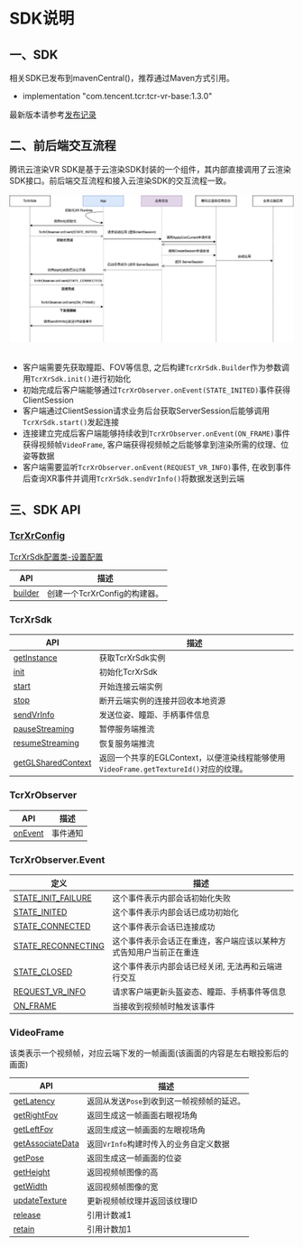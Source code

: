 # SDK说明

## 一、SDK
相关SDK已发布到mavenCentral()，推荐通过Maven方式引用。

- implementation "com.tencent.tcr:tcr-vr-base:1.3.0"

最新版本请参考[发布记录](../发布记录.md)


## 二、前后端交互流程

腾讯云渲染VR SDK是基于云渲染SDK封装的一个组件，其内部直接调用了云渲染SDK接口。前后端交互流程和接入云渲染SDK的交互流程一致。
<br><br>
<img src="云渲染VR前后端交互逻辑_CN.png" width="700px">
<br><br>

- 客户端需要先获取瞳距、FOV等信息, 之后构建```TcrXrSdk.Builder```作为参数调用```TcrXrSdk.init()```进行初始化
- 初始完成后客户端能够通过```TcrXrObserver.onEvent(STATE_INITED)```事件获得ClientSession
- 客户端通过ClientSession请求业务后台获取ServerSession后能够调用```TcrXrSdk.start()```发起连接
- 连接建立完成后客户端能够持续收到```TcrXrObserver.onEvent(ON_FRAME)```事件获得视频帧```VideoFrame```, 客户端获得视频帧之后能够拿到渲染所需的纹理、位姿等数据
- 客户端需要监听```TcrXrObserver.onEvent(REQUEST_VR_INFO)```事件, 在收到事件后查询XR事件并调用```TcrXrSdk.sendVrInfo()```将数据发送到云端


## 三、SDK API

###  [TcrXrConfig]()

[TcrXrSdk配置类-设置配置](https://tencentyun.github.io/cloudgame-android-sdk/tcrvr/1.5.0/com/tencent/tcr/xr/api/TcrXrConfig.html)

| API                                                          | 描述                  |
| ------------------------------------------------------------ | --------------------- |
| [builder](https://tencentyun.github.io/cloudgame-android-sdk/tcrvr/1.5.0/com/tencent/tcr/xr/api/TcrXrConfig.html#builder-com.tencent.tcr.xr.api.TcrXrObserver-java.lang.String-com.tencent.tcr.xr.api.bean.EyeInfo-) | 创建一个TcrXrConfig的构建器。 |

### TcrXrSdk

| API                                                          | 描述                  |
| ------------------------------------------------------------ | --------------------- |
| [getInstance](https://tencentyun.github.io/cloudgame-android-sdk/tcrvr/1.5.0/com/tencent/tcr/xr/api/TcrXrSdk.html#getInstance--) | 获取TcrXrSdk实例 |
| [init](https://tencentyun.github.io/cloudgame-android-sdk/tcrvr/1.5.0/com/tencent/tcr/xr/api/TcrXrSdk.html#init-Context-com.tencent.tcr.xr.api.TcrXrConfig-) | 初始化TcrXrSdk |
| [start](https://tencentyun.github.io/cloudgame-android-sdk/tcrvr/1.5.0/com/tencent/tcr/xr/api/TcrXrSdk.html#start-java.lang.String-) | 开始连接云端实例 |
| [stop](https://tencentyun.github.io/cloudgame-android-sdk/tcrvr/1.5.0/com/tencent/tcr/xr/api/TcrXrSdk.html#stop--) | 断开云端实例的连接并回收本地资源 |
| [sendVrInfo](https://tencentyun.github.io/cloudgame-android-sdk/tcrvr/1.5.0/com/tencent/tcr/xr/api/TcrXrSdk.html#sendVrInfo-com.tencent.tcr.xr.api.bean.VrInfo-) | 发送位姿、瞳距、手柄事件信息 |
| [pauseStreaming](https://tencentyun.github.io/cloudgame-android-sdk/tcrvr/1.5.0/com/tencent/tcr/xr/api/TcrXrSdk.html#pauseStreaming--) | 暂停服务端推流 |
| [resumeStreaming](https://tencentyun.github.io/cloudgame-android-sdk/tcrvr/1.5.0/com/tencent/tcr/xr/api/TcrXrSdk.html#resumeStreaming--) | 恢复服务端推流 |
| [getGLSharedContext]() | 返回一个共享的EGLContext，以便渲染线程能够使用```VideoFrame.getTextureId()```对应的纹理。 |

### TcrXrObserver
| API                                                          | 描述         |
| ------------------------------------------------------------ | ------------ |
| [onEvent](https://tencentyun.github.io/cloudgame-android-sdk/tcrvr/1.5.0/com/tencent/tcr/xr/api/TcrXrObserver.html#onEvent-com.tencent.tcr.xr.api.TcrXrObserver.Event-java.lang.Object-) | 事件通知 |

### TcrXrObserver.Event
| 定义                                                          | 描述         |
| ------------------------------------------------------------ | ------------ |
| [STATE_INIT_FAILURE](https://tencentyun.github.io/cloudgame-android-sdk/tcrvr/1.5.0/com/tencent/tcr/xr/api/TcrXrObserver.Event.html#STATE_INIT_FAILURE) | 这个事件表示内部会话初始化失败|
| [STATE_INITED](https://tencentyun.github.io/cloudgame-android-sdk/tcrvr/1.5.0/com/tencent/tcr/xr/api/TcrXrObserver.Event.html#STATE_INITED) | 这个事件表示内部会话已成功初始化|
| [STATE_CONNECTED](https://tencentyun.github.io/cloudgame-android-sdk/tcrvr/1.5.0/com/tencent/tcr/xr/api/TcrXrObserver.Event.html#STATE_CONNECTED) | 这个事件表示会话已连接成功|
| [STATE_RECONNECTING](https://tencentyun.github.io/cloudgame-android-sdk/tcrvr/1.5.0/com/tencent/tcr/xr/api/TcrXrObserver.Event.html#STATE_RECONNECTING) | 这个事件表示会话正在重连，客户端应该以某种方式告知用户当前正在重连|
| [STATE_CLOSED](https://tencentyun.github.io/cloudgame-android-sdk/tcrvr/1.5.0/com/tencent/tcr/xr/api/TcrXrObserver.Event.html#STATE_CLOSED) | 这个事件表示内部会话已经关闭, 无法再和云端进行交互|
| [REQUEST_VR_INFO](https://tencentyun.github.io/cloudgame-android-sdk/tcrvr/1.5.0/com/tencent/tcr/xr/api/TcrXrObserver.Event.html#REQUEST_VR_INFO) | 请求客户端更新头盔姿态、瞳距、手柄事件等信息|
| [ON_FRAME](https://tencentyun.github.io/cloudgame-android-sdk/tcrvr/1.5.0/com/tencent/tcr/xr/api/TcrXrObserver.Event.html#ON_FRAME) | 当接收到视频帧时触发该事件|

### VideoFrame

该类表示一个视频帧，对应云端下发的一帧画面(该画面的内容是左右眼投影后的画面)

| API                                                          | 描述                  |
| ------------------------------------------------------------ | --------------------- |
| [getLatency](https://tencentyun.github.io/cloudgame-android-sdk/tcrvr/1.5.0/com/tencent/tcr/xr/api/VideoFrame.html#getLatency--) | 返回从发送`Pose`到收到这一帧视频帧的延迟。 |
| [getRightFov](https://tencentyun.github.io/cloudgame-android-sdk/tcrvr/1.5.0/com/tencent/tcr/xr/api/VideoFrame.html#getRightFov--) | 返回生成这一帧画面右眼视场角 |
| [getLeftFov](https://tencentyun.github.io/cloudgame-android-sdk/tcrvr/1.5.0/com/tencent/tcr/xr/api/VideoFrame.html#getLeftFov--) | 返回生成这一帧画面的左眼视场角 |
| [getAssociateData](https://tencentyun.github.io/cloudgame-android-sdk/tcrvr/1.5.0/com/tencent/tcr/xr/api/VideoFrame.html#getAssociateData--) | 返回```VrInfo```构建时传入的业务自定义数据 |
| [getPose](https://tencentyun.github.io/cloudgame-android-sdk/tcrvr/1.5.0/com/tencent/tcr/xr/api/VideoFrame.html#getPose--) | 返回生成这一帧画面的位姿 |
| [getHeight](https://tencentyun.github.io/cloudgame-android-sdk/tcrvr/1.5.0/com/tencent/tcr/xr/api/VideoFrame.html#getHeight--) | 返回视频帧图像的高 |
| [getWidth](https://tencentyun.github.io/cloudgame-android-sdk/tcrvr/1.5.0/com/tencent/tcr/xr/api/VideoFrame.html#getWidth--) | 返回视频帧图像的宽 |
| [updateTexture](https://tencentyun.github.io/cloudgame-android-sdk/tcrvr/1.5.0/com/tencent/tcr/xr/api/VideoFrame.html#updateTexture--) | 更新视频帧纹理并返回该纹理ID |
| [release](https://tencentyun.github.io/cloudgame-android-sdk/tcrvr/1.5.0/com/tencent/tcr/xr/api/VideoFrame.html#release--) | 引用计数减1 |
| [retain](https://tencentyun.github.io/cloudgame-android-sdk/tcrvr/1.5.0/com/tencent/tcr/xr/api/VideoFrame.html#retain--) | 引用计数加1 |
